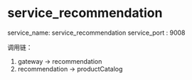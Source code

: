 # service_recommendation


service_name: service_recommendation
service_port : 9008


调用链：
1. gateway ->  recommendation
2. recommendation -> productCatalog